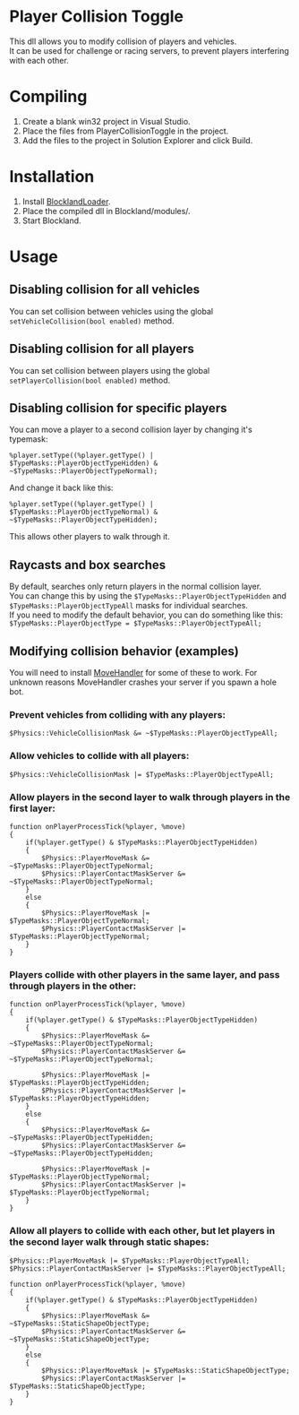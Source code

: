 # Player Collision Toggle
This dll allows you to modify collision of players and vehicles.  
It can be used for challenge or racing servers, to prevent players interfering with each other.

# Compiling
1. Create a blank win32 project in Visual Studio.
2. Place the files from PlayerCollisionToggle in the project.
3. Add the files to the project in Solution Explorer and click Build.

# Installation
1. Install [BlocklandLoader](https://github.com/portify/BlocklandLoader).
2. Place the compiled dll in Blockland/modules/.
3. Start Blockland.

# Usage
## Disabling collision for all vehicles
You can set collision between vehicles using the global `setVehicleCollision(bool enabled)` method.
## Disabling collision for all players
You can set collision between players using the global `setPlayerCollision(bool enabled)` method.
## Disabling collision for specific players
You can move a player to a second collision layer by changing it's typemask:
```
%player.setType((%player.getType() | $TypeMasks::PlayerObjectTypeHidden) & ~$TypeMasks::PlayerObjectTypeNormal);
```
And change it back like this:
```
%player.setType((%player.getType() | $TypeMasks::PlayerObjectTypeNormal) & ~$TypeMasks::PlayerObjectTypeHidden);
```
This allows other players to walk through it.
## Raycasts and box searches
By default, searches only return players in the normal collision layer.  
You can change this by using the `$TypeMasks::PlayerObjectTypeHidden` and `$TypeMasks::PlayerObjectTypeAll` masks for individual searches.  
If you need to modify the default behavior, you can do something like this: `$TypeMasks::PlayerObjectType = $TypeMasks::PlayerObjectTypeAll;`
## Modifying collision behavior (examples)
You will need to install [MoveHandler](https://github.com/portify/MoveHandler) for some of these to work.
For unknown reasons MoveHandler crashes your server if you spawn a hole bot.
### Prevent vehicles from colliding with any players:
```
$Physics::VehicleCollisionMask &= ~$TypeMasks::PlayerObjectTypeAll;
```
### Allow vehicles to collide with all players:
```
$Physics::VehicleCollisionMask |= $TypeMasks::PlayerObjectTypeAll;
```
### Allow players in the second layer to walk through players in the first layer:
```
function onPlayerProcessTick(%player, %move)
{
	if(%player.getType() & $TypeMasks::PlayerObjectTypeHidden)
	{
		$Physics::PlayerMoveMask &= ~$TypeMasks::PlayerObjectTypeNormal;
		$Physics::PlayerContactMaskServer &= ~$TypeMasks::PlayerObjectTypeNormal;
	}
	else
	{
		$Physics::PlayerMoveMask |= $TypeMasks::PlayerObjectTypeNormal;
		$Physics::PlayerContactMaskServer |= $TypeMasks::PlayerObjectTypeNormal;
	}
}
```
### Players collide with other players in the same layer, and pass through players in the other:
```
function onPlayerProcessTick(%player, %move)
{
	if(%player.getType() & $TypeMasks::PlayerObjectTypeHidden)
	{
		$Physics::PlayerMoveMask &= ~$TypeMasks::PlayerObjectTypeNormal;
		$Physics::PlayerContactMaskServer &= ~$TypeMasks::PlayerObjectTypeNormal;

		$Physics::PlayerMoveMask |= $TypeMasks::PlayerObjectTypeHidden;
		$Physics::PlayerContactMaskServer |= $TypeMasks::PlayerObjectTypeHidden;
	}
	else
	{		
		$Physics::PlayerMoveMask &= ~$TypeMasks::PlayerObjectTypeHidden;
		$Physics::PlayerContactMaskServer &= ~$TypeMasks::PlayerObjectTypeHidden;

		$Physics::PlayerMoveMask |= $TypeMasks::PlayerObjectTypeNormal;
		$Physics::PlayerContactMaskServer |= $TypeMasks::PlayerObjectTypeNormal;
	}
}
```
### Allow all players to collide with each other, but let players in the second layer walk through static shapes:
```
$Physics::PlayerMoveMask |= $TypeMasks::PlayerObjectTypeAll;
$Physics::PlayerContactMaskServer |= $TypeMasks::PlayerObjectTypeAll;

function onPlayerProcessTick(%player, %move)
{
	if(%player.getType() & $TypeMasks::PlayerObjectTypeHidden)
	{
		$Physics::PlayerMoveMask &= ~$TypeMasks::StaticShapeObjectType;
		$Physics::PlayerContactMaskServer &= ~$TypeMasks::StaticShapeObjectType;
	}
	else
	{
		$Physics::PlayerMoveMask |= $TypeMasks::StaticShapeObjectType;
		$Physics::PlayerContactMaskServer |= $TypeMasks::StaticShapeObjectType;
	}
}
```
